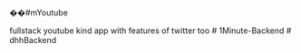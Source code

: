 ��#mYoutube

fullstack youtube kind app with features of twitter too
#   1 M i n u t e - B a c k e n d  
 #   d h h B a c k e n d  
 